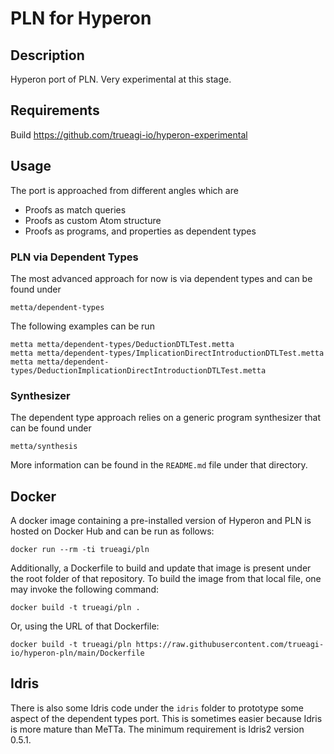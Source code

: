 # PLN for Hyperon

## Description

Hyperon port of PLN.  Very experimental at this stage.

## Requirements

Build https://github.com/trueagi-io/hyperon-experimental

## Usage

The port is approached from different angles which are

- Proofs as match queries
- Proofs as custom Atom structure
- Proofs as programs, and properties as dependent types

### PLN via Dependent Types

The most advanced approach for now is via dependent types and can be
found under

```
metta/dependent-types
```

The following examples can be run

```
metta metta/dependent-types/DeductionDTLTest.metta
metta metta/dependent-types/ImplicationDirectIntroductionDTLTest.metta
metta metta/dependent-types/DeductionImplicationDirectIntroductionDTLTest.metta
```

### Synthesizer

The dependent type approach relies on a generic program synthesizer
that can be found under

```
metta/synthesis
```

More information can be found in the `README.md` file under that
directory.

## Docker

A docker image containing a pre-installed version of Hyperon and PLN
is hosted on Docker Hub and can be run as follows:
```
docker run --rm -ti trueagi/pln
```

Additionally, a Dockerfile to build and update that image is present
under the root folder of that repository.  To build the image from
that local file, one may invoke the following command:
```
docker build -t trueagi/pln .
```

Or, using the URL of that Dockerfile:
```
docker build -t trueagi/pln https://raw.githubusercontent.com/trueagi-io/hyperon-pln/main/Dockerfile
```

## Idris

There is also some Idris code under the `idris` folder to prototype
some aspect of the dependent types port.  This is sometimes easier
because Idris is more mature than MeTTa.  The minimum requirement is
Idris2 version 0.5.1.
